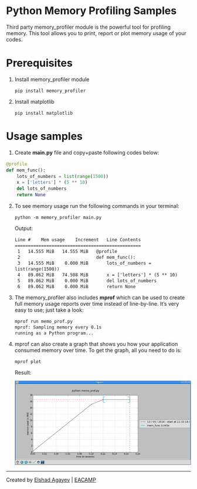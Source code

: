 # Python Memory Profiling Samples

Third party memory_profiler module is the powerful tool for profiling memory. This tool allows you to print, report or plot memory usage of your codes.

# Prerequisites

1. Install memory_profiler module

    ```
    pip install memory_profiler
    ```

2. Install matplotlib
    
    ```
    pip install matplotlib
    ```

# Usage samples

1. Create **main.py** file and copy+paste following codes below:

```python
@profile
def mem_func():
    lots_of_numbers = list(range(1500))
    x = ['letters'] * (5 ** 10)
    del lots_of_numbers
    return None
```

2. To see memory usage run the following commands in your terminal:

    ```
    python -m memory_profiler main.py
    ```

    Output:

    ```
    Line #    Mem usage    Increment   Line Contents
    ================================================
     1   14.555 MiB   14.555 MiB   @profile
     2                             def mem_func():
     3   14.555 MiB    0.000 MiB       lots_of_numbers = list(range(1500))
     4   89.062 MiB   74.508 MiB       x = ['letters'] * (5 ** 10)
     5   89.062 MiB    0.000 MiB       del lots_of_numbers
     6   89.062 MiB    0.000 MiB       return None

    ```

3. The memory_profiler also includes **mprof** which can be used to create full memory usage reports over time instead of line-by-line. It’s very easy to use; just take a look:

    ```
    mprof run memo_prof.py
    mprof: Sampling memory every 0.1s
    running as a Python program...
    ```

4. mprof can also create a graph that shows you how your application consumed memory over time. To get the graph, all you need to do is:

    ```
    mprof plot
    ```

    Result:

    ![](./mprof_graph.png)


---

Created by [Elshad Agayev](https://elshadaghazade.wordpress.com/about/) | [EACAMP](https://elshadaghazade.com)